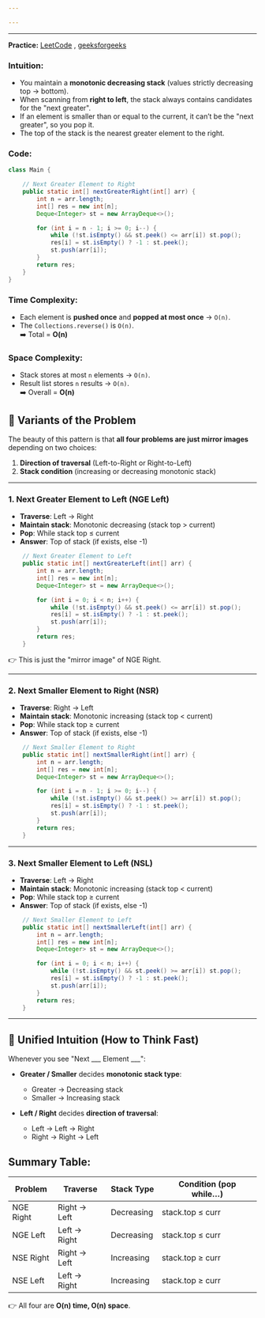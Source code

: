 ```yaml
---

---
```

---
**Practice:** [LeetCode](https://leetcode.com/problems/next-greater-element-i/description/) , [geeksforgeeks](https://www.geeksforgeeks.org/problems/next-larger-element-1587115620/1)
### Intuition:
- You maintain a **monotonic decreasing stack** (values strictly decreasing top → bottom).
- When scanning from **right to left**, the stack always contains candidates for the "next greater".
- If an element is smaller than or equal to the current, it can’t be the "next greater", so you pop it.
- The top of the stack is the nearest greater element to the right.

### Code:

```java
class Main {

    // Next Greater Element to Right
    public static int[] nextGreaterRight(int[] arr) {
        int n = arr.length;
        int[] res = new int[n];
        Deque<Integer> st = new ArrayDeque<>();

        for (int i = n - 1; i >= 0; i--) {
            while (!st.isEmpty() && st.peek() <= arr[i]) st.pop();
            res[i] = st.isEmpty() ? -1 : st.peek();
            st.push(arr[i]);
        }
        return res;
    }
}
```

### Time Complexity:
- Each element is **pushed once** and **popped at most once** → `O(n)`.
- The `Collections.reverse()` is `O(n)`.  
    ➡️ Total = **O(n)**
### Space Complexity:
- Stack stores at most `n` elements → `O(n)`.
- Result list stores `n` results → `O(n)`.  
    ➡️ Overall = **O(n)**

## 🔄 Variants of the Problem

The beauty of this pattern is that **all four problems are just mirror images** depending on two choices:
1. **Direction of traversal** (Left-to-Right or Right-to-Left)
2. **Stack condition** (increasing or decreasing monotonic stack)

---
### 1. **Next Greater Element to Left (NGE Left)**
- **Traverse**: Left → Right
- **Maintain stack**: Monotonic decreasing (stack top > current)
- **Pop**: While stack top ≤ current
- **Answer**: Top of stack (if exists, else -1)

```java
    // Next Greater Element to Left
    public static int[] nextGreaterLeft(int[] arr) {
        int n = arr.length;
        int[] res = new int[n];
        Deque<Integer> st = new ArrayDeque<>();

        for (int i = 0; i < n; i++) {
            while (!st.isEmpty() && st.peek() <= arr[i]) st.pop();
            res[i] = st.isEmpty() ? -1 : st.peek();
            st.push(arr[i]);
        }
        return res;
    }
```


👉 This is just the "mirror image" of NGE Right.

---
### 2. **Next Smaller Element to Right (NSR)**
- **Traverse**: Right → Left
- **Maintain stack**: Monotonic increasing (stack top < current)
- **Pop**: While stack top ≥ current
- **Answer**: Top of stack (if exists, else -1)

```java
    // Next Smaller Element to Right
    public static int[] nextSmallerRight(int[] arr) {
        int n = arr.length;
        int[] res = new int[n];
        Deque<Integer> st = new ArrayDeque<>();

        for (int i = n - 1; i >= 0; i--) {
            while (!st.isEmpty() && st.peek() >= arr[i]) st.pop();
            res[i] = st.isEmpty() ? -1 : st.peek();
            st.push(arr[i]);
        }
        return res;
    }
```
---
### 3. **Next Smaller Element to Left (NSL)**
- **Traverse**: Left → Right
- **Maintain stack**: Monotonic increasing (stack top < current)
- **Pop**: While stack top ≥ current
- **Answer**: Top of stack (if exists, else -1)

```java
    // Next Smaller Element to Left
    public static int[] nextSmallerLeft(int[] arr) {
        int n = arr.length;
        int[] res = new int[n];
        Deque<Integer> st = new ArrayDeque<>();

        for (int i = 0; i < n; i++) {
            while (!st.isEmpty() && st.peek() >= arr[i]) st.pop();
            res[i] = st.isEmpty() ? -1 : st.peek();
            st.push(arr[i]);
        }
        return res;
    }
```

---
## 🧠 Unified Intuition (How to Think Fast)
Whenever you see "Next ___ Element ___":
- **Greater / Smaller** decides **monotonic stack type**:
    - Greater → Decreasing stack
    - Smaller → Increasing stack

- **Left / Right** decides **direction of traversal**:
    - Left → Left → Right
    - Right → Right → Left

## Summary Table:
| Problem   | Traverse     | Stack Type | Condition (pop while…) |
| --------- | ------------ | ---------- | ---------------------- |
| NGE Right | Right → Left | Decreasing | stack.top ≤ curr       |
| NGE Left  | Left → Right | Decreasing | stack.top ≤ curr       |
| NSE Right | Right → Left | Increasing | stack.top ≥ curr       |
| NSE Left  | Left → Right | Increasing | stack.top ≥ curr       |
👉 All four are **O(n) time, O(n) space**.
